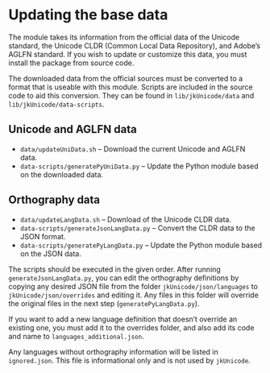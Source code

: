 # Updating the base data

The module takes its information from the official data of the Unicode standard, the Unicode CLDR (Common Local Data Repository), and Adobe’s AGLFN standard. If you wish to update or customize this data, you must install the package from source code.

The downloaded data from the official sources must be converted to a format that is useable with this module. Scripts are included in the source code to aid this conversion. They can be found in `lib/jkUnicode/data` and `lib/jkUnicode/data-scripts`.

## Unicode and AGLFN data

- `data/updateUniData.sh` – Download the current Unicode and AGLFN data.
- `data-scripts/generatePyUniData.py` – Update the Python module based on the downloaded data.

## Orthography data

- `data/updateLangData.sh` – Download of the Unicode CLDR data.
- `data-scripts/generateJsonLangData.py` – Convert the CLDR data to the JSON format.
- `data-scripts/generatePyLangData.py` – Update the Python module based on the JSON data.

The scripts should be executed in the given order. After running `generateJsonLangData.py`, you can edit the orthography definitions by copying any desired JSON file from the folder `jkUnicode/json/languages` to `jkUnicode/json/overrides` and editing it. Any files in this folder will override the original files in the next step (`generatePyLangData.py`).

If you want to add a new language definition that doesn’t override an existing one, you must add it to the overrides folder, and also add its code and name to `languages_additional.json`.

Any languages without orthography information will be listed in `ignored.json`. This file is informational only and is not used by `jkUnicode`.
